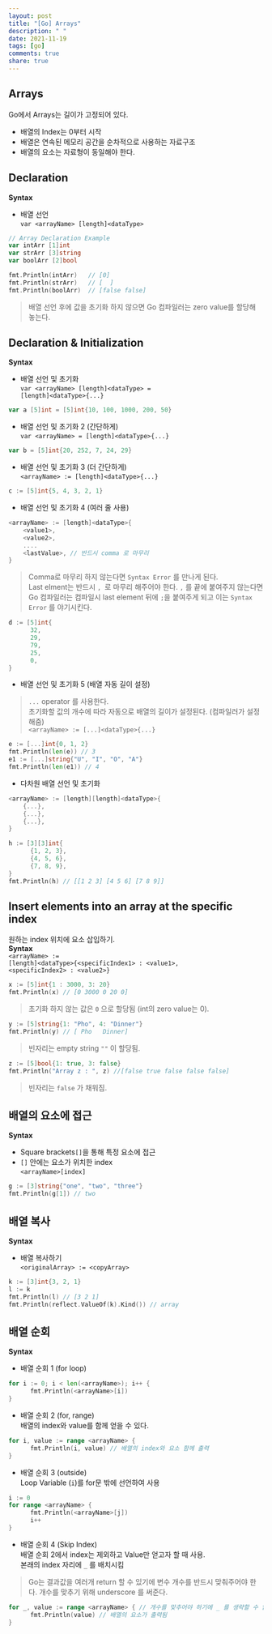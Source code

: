```yaml
---
layout: post
title: "[Go] Arrays"
description: " "
date: 2021-11-19
tags: [go]
comments: true
share: true
---
```


## Arrays
Go에서 Arrays는 길이가 고정되어 있다.
* 배열의 Index는 0부터 시작
* 배열은 연속된 메모리 공간을 순차적으로 사용하는 자료구조
* 배열의 요소는 자료형이 동일해야 한다.

## Declaration
**Syntax**
  * 배열 선언  
  <code>var \<arrayName> [length]\<dataType></code>
  ```go
  // Array Declaration Example
  var intArr [1]int
  var strArr [3]string
  var boolArr [2]bool

  fmt.Println(intArr)   // [0]
  fmt.Println(strArr)   // [  ]
  fmt.Println(boolArr)  // [false false]
  ```
  > 배열 선언 후에 값을 초기화 하지 않으면 Go 컴파일러는 zero value를 할당해 놓는다.


## Declaration & Initialization
**Syntax**
  * 배열 선언 및 초기화  
  <code>var \<arrayName> [length]\<dataType> = \[length]\<dataType>{...}</code>
  ```go
  var a [5]int = [5]int{10, 100, 1000, 200, 50}
  ```
  * 배열 선언 및 초기화 2 (간단하게)  
  <code>var \<arrayName> = [length]\<dataType>{...}</code>
  ```go
  var b = [5]int{20, 252, 7, 24, 29}
  ```

  * 배열 선언 및 초기화 3 (더 간단하게)  
  <code>\<arrayName> := [length]\<dataType>{...}</code>
  ```go
  c := [5]int{5, 4, 3, 2, 1}
  ```

  * 배열 선언 및 초기화 4 (여러 줄 사용)
  ```go
  <arrayName> := [length]<dataType>{
      <value1>,
      <value2>,
      ....
      <lastValue>, // 반드시 comma 로 마무리
  }
  ```
  > Comma로 마무리 하지 않는다면 <code>Syntax Error</code> 를 만나게 된다.  
  Last elment는 반드시 <code>, </code>로 마무리 해주어야 한다. <code>,</code> 를 끝에 붙여주지 않는다면 Go 컴파일러는 컴파일시 last element 뒤에 <code>;</code>을 붙여주게 되고 이는 <code>Syntax Error</code> 를 야기시킨다.

  ```go
  d := [5]int{
		32,
		29,
		79,
		25,
		0,
 }
  ```
  * 배열 선언 및 초기화 5 (배열 자동 길이 설정)
  > <code>...</code> operator 를 사용한다.  
  초기화할 값의 개수에 따라 자동으로 배열의 길이가 설정된다. (컴파일러가 설정해줌)  
  <code>\<arrayName> := [...]\<dataType>{...}</code>
  ```go
  e := [...]int{0, 1, 2}
  fmt.Println(len(e)) // 3
  e1 := [...]string{"U", "I", "O", "A"}
  fmt.Println(len(e1)) // 4
  ```
  * 다차원 배열 선언 및 초기화
  ```go
  <arrayName> := [length][length]<dataType>{
      {...},
      {...},
      {...},
  }
  ```
  ```go
  h := [3][3]int{
		{1, 2, 3},
		{4, 5, 6},
		{7, 8, 9},
  }
  fmt.Println(h) // [[1 2 3] [4 5 6] [7 8 9]]
  ```

## Insert elements into an array at the specific index
원하는 index 위치에 요소 삽입하기.  
**Syntax**  
  <code>\<arrayName> := [length]\<dataType>{\<specificIndex1> : \<value1>, \<specificIndex2> : \<value2>}</code>
  ```go
  x := [5]int{1 : 3000, 3: 20}
  fmt.Println(x) // [0 3000 0 20 0]
  ```
  > 초기화 하지 않는 값은 <code>0</code> 으로 할당됨 (int의 zero value는 0).

  ```go
  y := [5]string{1: "Pho", 4: "Dinner"}
  fmt.Println(y) // [ Pho   Dinner]
  ```
  > 빈자리는 empty string <code>""</code> 이 할당됨.

  ```go
  z := [5]bool{1: true, 3: false}
  fmt.Println("Array z : ", z) //[false true false false false]
  ```
  > 빈자리는 <code>false</code> 가 채워짐.

## 배열의 요소에 접근
 **Syntax**  
  * Square brackets<code>[]</code>을 통해 특정 요소에 접근
  * <code>[]</code> 안에는 요소가 위치한 index  
  <code>\<arrayName>[index]</code>
  ```go
  g := [3]string{"one", "two", "three"}
  fmt.Println(g[1]) // two
  ```

## 배열 복사
**Syntax**
 * 배열 복사하기  
 <code>\<originalArray> := \<copyArray></code>
 ```go
 k := [3]int{3, 2, 1}
 l := k
 fmt.Println(l) // [3 2 1]
 fmt.Println(reflect.ValueOf(k).Kind()) // array
 ```

## 배열 순회
**Syntax**  
  * 배열 순회 1 (for loop)
  ```go
  for i := 0; i < len(<arrayName>); i++ {
		fmt.Println(<arrayName>[i])
  }
  ```
  * 배열 순회 2 (for, range)  
  배열의 index와 value를 함께 얻을 수 있다.
  ```go
  for i, value := range <arrayName> {
		fmt.Println(i, value) // 배열의 index와 요소 함께 출력
  }
  ```
  * 배열 순회 3 (outside)  
  Loop Variable (<code>i</code>)를 for문 밖에 선언하여 사용 
  ```go
  i := 0
  for range <arrayName> {
		fmt.Println(<arrayName>[j])
		i++
  }
  ```
  * 배열 순회 4 (Skip Index)  
  배열 순회 2에서 index는 제외하고 Value만 얻고자 할 때 사용.  
  본래의 index 자리에 <code>_</code> 를 배치시킴
  > Go는 결과값을 여러개 return 할 수 있기에 변수 개수를 반드시 맞춰주어야 한다. 개수를 맞추기 위해 underscore 를 써준다.

  ```go
  for _, value := range <arrayName> { // 개수를 맞추어야 하기에 _ 를 생략할 수 없음
		fmt.Println(value) // 배열의 요소가 출력됨
  }
  ```
